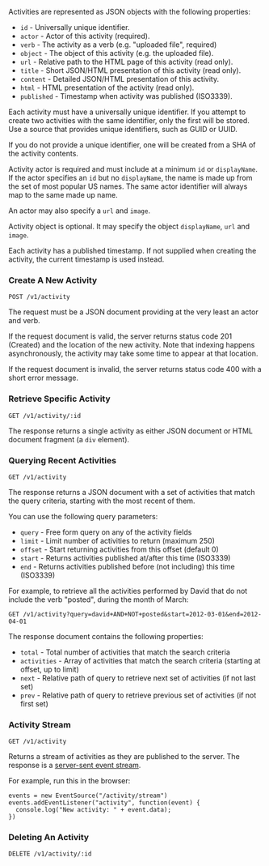 
Activities are represented as JSON objects with the following properties:

* `id`        - Universally unique identifier.
* `actor`     - Actor of this activity (required).
* `verb`      - The activity as a verb (e.g. "uploaded file", required)
* `object`    - The object of this activity (e.g. the uploaded file).
* `url`       - Relative path to the HTML page of this activity (read only).
* `title`     - Short JSON/HTML presentation of this activity (read only).
* `content`   - Detailed JSON/HTML presentation of this activity.
* `html`      - HTML presentation of the activity (read only).
* `published` - Timestamp when activity was published (ISO3339).

Each activity must have a universally unique identifier.  If you attempt to create two activities with the same
identifier, only the first will be stored.  Use a source that provides unique identifiers, such as GUID or UUID.

If you do not provide a unique identifier, one will be created from a SHA of the activity contents.

Activity actor is required and must include at a minimum `id` or `displayName`.  If the actor specifies an `id` but no
`displayName`, the name is made up from the set of most popular US names.  The same actor identifier will always map to
the same made up name.

An actor may also specify a `url` and `image`.

Activity object is optional.  It may specify the object `displayName`, `url` and `image`.

Each activity has a published timestamp.  If not supplied when creating the activity, the current timestamp is used
instead.


### Create A New Activity

```
POST /v1/activity
```

The request must be a JSON document providing at the very least an actor and verb.

If the request document is valid, the server returns status code 201 (Created) and the location of the new activity.
Note that indexing happens asynchronously, the activity may take some time to appear at that location.

If the request document is invalid, the server returns status code 400 with a short error message.


### Retrieve Specific Activity

```
GET /v1/activity/:id
```

The response returns a single activity as either JSON document or HTML document fragment (a `div` element).


### Querying Recent Activities

```
GET /v1/activity
```

The response returns a JSON document with a set of activities that match the query criteria, starting with the most
recent of them.

You can use the following query parameters:
* `query` - Free form query on any of the activity fields
* `limit` - Limit number of activities to return (maximum 250)
* `offset` - Start returning activities from this offset (default 0)
* `start` - Returns activities published at/after this time (ISO3339)
* `end` - Returns activities published before (not including) this time (ISO3339)

For example, to retrieve all the activities performed by David that do not include the verb "posted", during the month
of March:

```
GET /v1/activity?query=david+AND+NOT+posted&start=2012-03-01&end=2012-04-01
```

The response document contains the following properties:

* `total` - Total number of activities that match the search criteria
* `activities` - Array of activities that match the search criteria (starting at offset, up to limit)
* `next` - Relative path of query to retrieve next set of activities (if not last set)
* `prev` - Relative path of query to retrieve previous set of activities (if not first set)


### Activity Stream

```
GET /v1/activity
```

Returns a stream of activities as they are published to the server.  The response is a [server-sent event stream](http://dev.w3.org/html5/eventsource/#concept-event-stream-reconnection-time).

For example, run this in the browser:

```
events = new EventSource("/activity/stream")
events.addEventListener("activity", function(event) {
  console.log("New activity: " + event.data);
})
```


### Deleting An Activity

```
DELETE /v1/activity/:id
```

